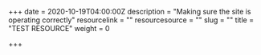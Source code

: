 +++
date = 2020-10-19T04:00:00Z
description = "Making sure the site is operating correctly"
resourcelink = ""
resourcesource = ""
slug = ""
title = "TEST RESOURCE"
weight = 0

+++
